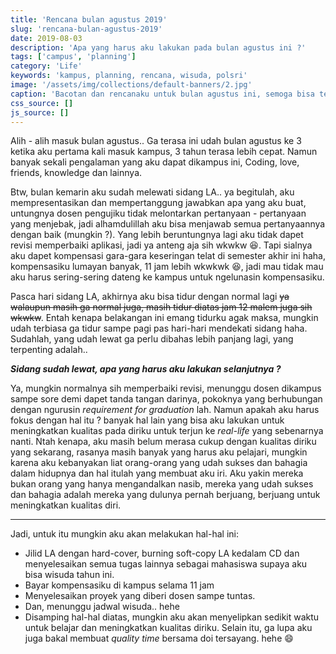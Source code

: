 ```yaml
---
title: 'Rencana bulan agustus 2019'
slug: 'rencana-bulan-agustus-2019'
date: 2019-08-03
description: 'Apa yang harus aku lakukan pada bulan agustus ini ?'
tags: ['campus', 'planning']
category: 'Life'
keywords: 'kampus, planning, rencana, wisuda, polsri'
image: '/assets/img/collections/default-banners/2.jpg'
caption: 'Bacotan dan rencanaku untuk bulan agustus ini, semoga bisa terselesaikan semua'
css_source: []
js_source: []
---
```


Alih - alih masuk bulan agustus.. Ga terasa ini udah bulan agustus ke 3 ketika aku pertama kali masuk kampus, 3 tahun terasa lebih cepat. Namun banyak sekali pengalaman yang aku dapat dikampus ini, Coding, love, friends, knowledge dan lainnya.

Btw, bulan kemarin aku sudah melewati sidang LA.. ya begitulah, aku mempresentasikan dan mempertanggung jawabkan apa yang aku buat, untungnya dosen pengujiku tidak melontarkan pertanyaan - pertanyaan yang menjebak, jadi alhamdulillah aku bisa menjawab semua pertanyaannya dengan baik (mungkin ?). Yang lebih beruntungnya lagi aku tidak dapet revisi memperbaiki aplikasi, jadi ya anteng aja sih wkwkw 😆. Tapi sialnya aku dapet kompensasi gara-gara keseringan telat di semester akhir ini haha, kompensasiku lumayan banyak, 11 jam lebih wkwkwk 😆, jadi mau tidak mau aku harus sering-sering dateng ke kampus untuk ngelunasin kompensasiku.

Pasca hari sidang LA, akhirnya aku bisa tidur dengan normal lagi <del>ya walaupun masih ga normal juga, masih tidur diatas jam 12 malem juga sih wkwkw</del>. Entah kenapa belakangan ini emang tidurku agak maksa, mungkin udah terbiasa ga tidur sampe pagi pas hari-hari mendekati sidang haha. Sudahlah, yang udah lewat ga perlu dibahas lebih panjang lagi, yang terpenting adalah..

***Sidang sudah lewat, apa yang harus aku lakukan selanjutnya ?***

Ya, mungkin normalnya sih memperbaiki revisi, menunggu dosen dikampus sampe sore demi dapet tanda tangan darinya, pokoknya yang berhubungan dengan ngurusin *requirement for graduation* lah. Namun apakah aku harus fokus dengan hal itu ? banyak hal lain yang bisa aku lakukan untuk meningkatkan kualitas pada diriku untuk terjun ke *real-life* yang sebenarnya nanti. Ntah kenapa, aku masih belum merasa cukup dengan kualitas diriku yang sekarang, rasanya masih banyak yang harus aku pelajari, mungkin karena aku kebanyakan liat orang-orang yang udah sukses dan bahagia dalam hidupnya dan hal itulah yang membuat aku iri. Aku yakin mereka bukan orang yang hanya mengandalkan nasib, mereka yang udah sukses dan bahagia adalah mereka yang dulunya pernah berjuang, berjuang untuk meningkatkan kualitas diri.

---

Jadi, untuk itu mungkin aku akan melakukan hal-hal ini:

- Jilid LA dengan hard-cover, burning soft-copy LA kedalam CD dan menyelesaikan semua tugas lainnya sebagai mahasiswa supaya aku bisa wisuda tahun ini.
- Bayar kompensasiku di kampus selama 11 jam
- Menyelesaikan proyek yang diberi dosen sampe tuntas.
- Dan, menunggu jadwal wisuda.. hehe
- Disamping hal-hal diatas, mungkin aku akan menyelipkan sedikit waktu untuk belajar dan meningkatkan kualitas diriku. Selain itu, ga lupa aku juga bakal membuat *quality time* bersama doi tersayang. hehe 😄
